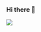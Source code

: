 ### Hi there 👋
<a href="https://velog.io/@aszx4280" target="_blank"><img src="https://img.shields.io/badge/DevBlog-20c996?style=for-the-badge&logo=Velog&logoColor=FFFFFFF"/></a>
<!--
**CupRaccoon/CupRaccoon** is a ✨ _special_ ✨ repository because its `README.md` (this file) appears on your GitHub profile.

Here are some ideas to get you started:

- 🔭 I’m currently working on ...
- 🌱 I’m currently learning ...
- 👯 I’m looking to collaborate on ...
- 🤔 I’m looking for help with ...
- 💬 Ask me about ...
- 📫 How to reach me: ...
- 😄 Pronouns: ...
- ⚡ Fun fact: ...
-->
